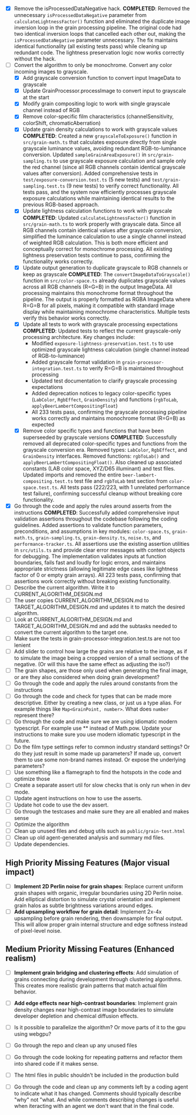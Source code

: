 - [x] Remove the isProcessedDataNegative hack.
  **COMPLETED**: Removed the unnecessary `isProcessedDataNegative` parameter from `calculateLightnessFactor()` function and eliminated the duplicate image inversion loop in the grain processing pipeline. The original code had two identical inversion loops that cancelled each other out, making the `isProcessedDataNegative` parameter unnecessary. The fix maintains identical functionality (all existing tests pass) while cleaning up redundant code. The lightness preservation logic now works correctly without the hack.
- [ ] Convert the algorithm to only be monochrome. Convert any color incoming images to grayscale.
  - [x] Add grayscale conversion function to convert input ImageData to grayscale
  - [x] Update GrainProcessor.processImage to convert input to grayscale at the start
  - [x] Modify grain compositing logic to work with single grayscale channel instead of RGB
  - [x] Remove color-specific film characteristics (channelSensitivity, colorShift, chromaticAberration)
  - [x] Update grain density calculations to work with grayscale values
    **COMPLETED**: Created a new `grayscaleToExposure()` function in `src/grain-math.ts` that calculates exposure directly from single grayscale luminance values, avoiding redundant RGB-to-luminance conversion. Updated `sampleGrainAreaExposure()` in `src/grain-sampling.ts` to use grayscale exposure calculation and sample only the red channel (since all RGB channels contain identical grayscale values after conversion). Added comprehensive tests in `test/exposure-conversion.test.ts` (5 new tests) and `test/grain-sampling.test.ts` (9 new tests) to verify correct functionality. All tests pass, and the system now efficiently processes grayscale exposure calculations while maintaining identical results to the previous RGB-based approach.
  - [x] Update lightness calculation functions to work with grayscale
    **COMPLETED**: Updated `calculateLightnessFactor()` function in `src/grain-math.ts` to work properly with grayscale data. Since all RGB channels contain identical values after grayscale conversion, simplified the luminance calculation to use a single channel instead of weighted RGB calculation. This is both more efficient and conceptually correct for monochrome processing. All existing lightness preservation tests continue to pass, confirming the functionality works correctly.
  - [x] Update output generation to duplicate grayscale to RGB channels or keep as grayscale
    **COMPLETED**: The `convertImageDataToGrayscale()` function in `src/color-space.ts` already duplicates grayscale values across all RGB channels (R=G=B) in the output ImageData. All processing maintains this monochrome format throughout the pipeline. The output is properly formatted as RGBA ImageData where R=G=B for all pixels, making it compatible with standard image display while maintaining monochrome characteristics. Multiple tests verify this behavior works correctly.
  - [x] Update all tests to work with grayscale processing expectations
    **COMPLETED**: Updated tests to reflect the current grayscale-only processing architecture. Key changes include:
    - Modified `exposure-lightness-preservation.test.ts` to use optimized grayscale lightness calculation (single channel instead of RGB-to-luminance)
    - Added grayscale format validation in `grain-processor-integration.test.ts` to verify R=G=B is maintained throughout processing
    - Updated test documentation to clarify grayscale processing expectations
    - Added deprecation notices to legacy color-specific types (`LabColor`, `RgbEffect`, `GrainDensity`) and functions (`rgbToLab`, `applyBeerLambertCompositingFloat`)
    - All 233 tests pass, confirming the grayscale processing pipeline works correctly and maintains monochrome format (R=G=B) as expected
  - [x] Remove color specific types and functions that have been superseeded by grayscale versions
    **COMPLETED**: Successfully removed all deprecated color-specific types and functions from the grayscale conversion era. Removed types: `LabColor`, `RgbEffect`, and `GrainDensity` interfaces. Removed functions: `rgbToLab()` and `applyBeerLambertCompositingFloat()`. Also cleaned up associated constants (LAB color space, XYZ/D65 illuminant) and test files. Updated imports and removed the entire `beer-lambert-compositing.test.ts` test file and `rgbToLab` test section from `color-space.test.ts`. All tests pass (222/223, with 1 unrelated performance test failure), confirming successful cleanup without breaking core functionality.
- [x] Go through the code and apply the rules around asserts from the instructions
  **COMPLETED**: Successfully added comprehensive input validation assertions throughout the codebase following the coding guidelines. Added assertions to validate function parameters, preconditions, and assumptions in key modules: `color-space.ts`, `grain-math.ts`, `grain-sampling.ts`, `grain-density.ts`, `noise.ts`, and `performance-tracker.ts`. All assertions use the existing assertion utilities in `src/utils.ts` and provide clear error messages with context objects for debugging. The implementation validates inputs at function boundaries, fails fast and loudly for logic errors, and maintains appropriate strictness (allowing legitimate edge cases like lightness factor of 0 or empty grain arrays). All 223 tests pass, confirming that assertions work correctly without breaking existing functionality.
- [ ] Describe the current algorithm. Write it to CURRENT_ALGORITHM_DESIGN.md
- [ ] The user copies CURRENT_ALGORITHM_DESIGN.md to TARGET_ALGORITHM_DESIGN.md and updates it to match the desired algorithm.
- [ ] Look at CURRENT_ALGORITHM_DESIGN.md and TARGET_ALGORITHM_DESIGN.md and add the subtasks needed to convert the current algorithm to the target one.
- [ ] Make sure the tests in grain-processor-integration.test.ts are not too lenient
- [ ] Add slider to control how large the grains are relative to the image, as if to simulate the image being a cropped version of a small sections of the negative. (Or will this have the same effect as adjusting the iso?)
- [ ] The grain shapes, are those only used when generating the final image, or are they also considered when doing grain development?
- [ ] Go through the code and apply the rules around constants from the instructions
- [ ] Go through the code and check for types that can be made more descriptive. Either by creating a new class, or just us a type alias. For example things like `Map<GrainPoint, number>`. What does `number` represent there?
- [ ] Go through the code and make sure we are using idiomatic modern typescript. For example use ** instead of Math.pow. Update your instructions to make sure you use modern idiomatic typescript in the future.
- [ ] Do the film type settings refer to common industry standard settings? Or do they just result in some made up parameters? If made up, convert them to use some non-brand names instead. Or expose the underlying parameters?
- [ ] Use something like a flamegraph to find the hotspots in the code and optimize those
- [ ] Create a separate assert util for slow checks that is only run when in dev mode.
- [ ] Update agent instructions on how to use the asserts.
- [ ] Update hot code to use the dev assert.
- [ ] Go through the testcases and make sure they are all enabled and makes sense
- [ ] Optimize the algorithm
- [ ] Clean up unused files and debug utils such as `public/grain-test.html`
- [ ] Clean up old agent-generated analysis and summary md files.
- [ ] Update dependencies.

## High Priority Missing Features (Major visual impact)

- [ ] **Implement 2D Perlin noise for grain shapes**: Replace current uniform grain shapes with organic, irregular boundaries using 2D Perlin noise. Add elliptical distortion to simulate crystal orientation and implement grain halos as subtle brightness variations around edges.
- [ ] **Add upsampling workflow for grain detail**: Implement 2x-4x upsampling before grain rendering, then downsample for final output. This will allow proper grain internal structure and edge softness instead of pixel-level noise.

## Medium Priority Missing Features (Enhanced realism)

- [ ] **Implement grain bridging and clustering effects**: Add simulation of grains connecting during development through clustering algorithms. This creates more realistic grain patterns that match actual film behavior.
- [ ] **Add edge effects near high-contrast boundaries**: Implement grain density changes near high-contrast image boundaries to simulate developer depletion and chemical diffusion effects.


- [ ] Is it possible to parallelize the algorithm? Or move parts of it to the gpu using webgpu?
- [ ] Go through the repo and clean up any unused files
- [ ] Go through the code looking for repeating patterns and refactor them into shared code if it makes sense.
- [ ] The html files in public shouldn't be included in the production build
- [ ] Go through the code and clean up any comments left by a coding agent to indicate what it has changed. Comments should typically describe "why" not "what. And while comments describing changes is useful when iteracting with an agent we don't want that in the final code.
